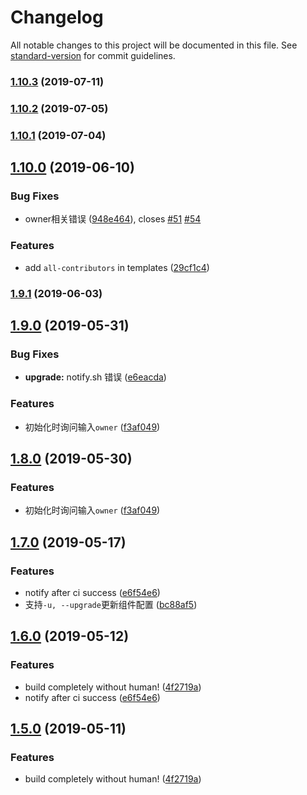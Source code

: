 # Changelog

All notable changes to this project will be documented in this file. See [standard-version](https://github.com/conventional-changelog/standard-version) for commit guidelines.

### [1.10.3](https://github.com/FEMessage/vue-sfc-cli/compare/v1.10.2...v1.10.3) (2019-07-11)



### [1.10.2](https://github.com/FEMessage/vue-sfc-cli/compare/v1.10.1...v1.10.2) (2019-07-05)



### [1.10.1](https://github.com/FEMessage/vue-sfc-cli/compare/v1.10.0...v1.10.1) (2019-07-04)



## [1.10.0](https://github.com/FEMessage/vue-sfc-cli/compare/v1.9.1...v1.10.0) (2019-06-10)


### Bug Fixes

* owner相关错误  ([948e464](https://github.com/FEMessage/vue-sfc-cli/commit/948e464)), closes [#51](https://github.com/FEMessage/vue-sfc-cli/issues/51) [#54](https://github.com/FEMessage/vue-sfc-cli/issues/54)


### Features

* add `all-contributors` in templates ([29cf1c4](https://github.com/FEMessage/vue-sfc-cli/commit/29cf1c4))



### [1.9.1](https://github.com/FEMessage/vue-sfc-cli/compare/v1.9.0...v1.9.1) (2019-06-03)



## [1.9.0](https://github.com/FEMessage/vue-sfc-cli/compare/v1.8.0...v1.9.0) (2019-05-31)


### Bug Fixes

* **upgrade:** notify.sh 错误 ([e6eacda](https://github.com/FEMessage/vue-sfc-cli/commit/e6eacda))


### Features

* 初始化时询问输入`owner`  ([f3af049](https://github.com/FEMessage/vue-sfc-cli/commit/f3af049))



## [1.8.0](https://github.com/FEMessage/vue-sfc-cli/compare/v1.7.0...v1.8.0) (2019-05-30)


### Features

* 初始化时询问输入`owner`  ([f3af049](https://github.com/FEMessage/vue-sfc-cli/commit/f3af049))



## [1.7.0](https://github.com/FEMessage/vue-sfc-cli/compare/v1.6.0...v1.7.0) (2019-05-17)


### Features

* notify after ci success ([e6f54e6](https://github.com/FEMessage/vue-sfc-cli/commit/e6f54e6))
* 支持`-u, --upgrade`更新组件配置 ([bc88af5](https://github.com/FEMessage/vue-sfc-cli/commit/bc88af5))



## [1.6.0](https://github.com/FEMessage/vue-sfc-cli/compare/v1.5.0...v1.6.0) (2019-05-12)


### Features

* build completely without human!  ([4f2719a](https://github.com/FEMessage/vue-sfc-cli/commit/4f2719a))
* notify after ci success ([e6f54e6](https://github.com/FEMessage/vue-sfc-cli/commit/e6f54e6))



## [1.5.0](https://github.com/FEMessage/vue-sfc-cli/compare/v1.4.0...v1.5.0) (2019-05-11)


### Features

* build completely without human!  ([4f2719a](https://github.com/FEMessage/vue-sfc-cli/commit/4f2719a))
